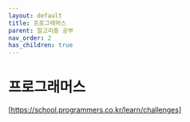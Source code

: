 ```yaml
---
layout: default
title: 프로그래머스
parent: 알고리즘 공부
nav_order: 2
has_children: true
---
```


# 프로그래머스

[https://school.programmers.co.kr/learn/challenges]

[https://school.programmers.co.kr/learn/challenges]: https://school.programmers.co.kr/learn/challenges
